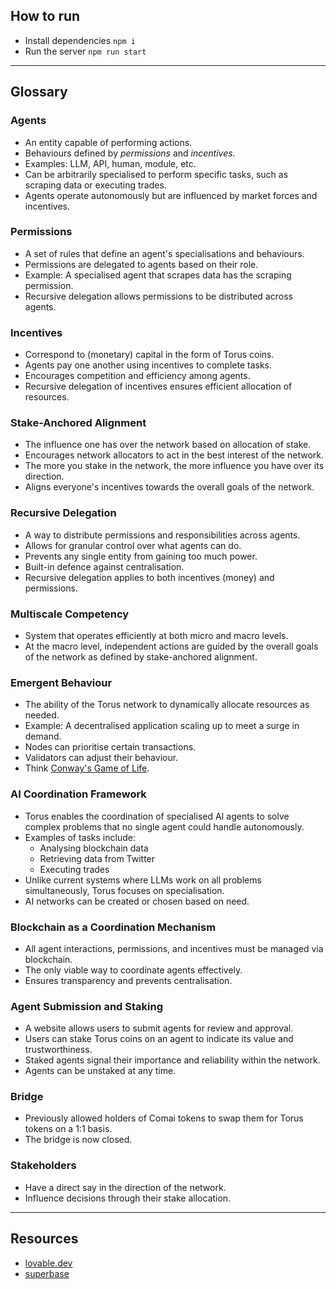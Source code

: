 ## How to run
- Install dependencies `npm i`
- Run the server `npm run start`

---

## Glossary

### Agents
- An entity capable of performing actions.
- Behaviours defined by *permissions* and *incentives*.
- Examples: LLM, API, human, module, etc.
- Can be arbitrarily specialised to perform specific tasks, such as scraping data or executing trades.
- Agents operate autonomously but are influenced by market forces and incentives.

### Permissions
- A set of rules that define an agent's specialisations and behaviours.
- Permissions are delegated to agents based on their role.
- Example: A specialised agent that scrapes data has the scraping permission.
- Recursive delegation allows permissions to be distributed across agents.

### Incentives
- Correspond to (monetary) capital in the form of Torus coins.
- Agents pay one another using incentives to complete tasks.
- Encourages competition and efficiency among agents.
- Recursive delegation of incentives ensures efficient allocation of resources.

### Stake-Anchored Alignment
- The influence one has over the network based on allocation of stake.
- Encourages network allocators to act in the best interest of the network.
- The more you stake in the network, the more influence you have over its direction.
- Aligns everyone's incentives towards the overall goals of the network.

### Recursive Delegation
- A way to distribute permissions and responsibilities across agents.
- Allows for granular control over what agents can do.
- Prevents any single entity from gaining too much power.
- Built-in defence against centralisation.
- Recursive delegation applies to both incentives (money) and permissions.

### Multiscale Competency
- System that operates efficiently at both micro and macro levels.
- At the macro level, independent actions are guided by the overall goals of the network as defined by stake-anchored alignment.

### Emergent Behaviour
- The ability of the Torus network to dynamically allocate resources as needed.
- Example: A decentralised application scaling up to meet a surge in demand.
- Nodes can prioritise certain transactions.
- Validators can adjust their behaviour.
- Think [Conway's Game of Life](https://www.youtube.com/watch?v=C2vgICfQawE).

### AI Coordination Framework
- Torus enables the coordination of specialised AI agents to solve complex problems that no single agent could handle autonomously.
- Examples of tasks include:
  - Analysing blockchain data
  - Retrieving data from Twitter
  - Executing trades
- Unlike current systems where LLMs work on all problems simultaneously, Torus focuses on specialisation.
- AI networks can be created or chosen based on need.

### Blockchain as a Coordination Mechanism
- All agent interactions, permissions, and incentives must be managed via blockchain.
- The only viable way to coordinate agents effectively.
- Ensures transparency and prevents centralisation.

### Agent Submission and Staking
- A website allows users to submit agents for review and approval.
- Users can stake Torus coins on an agent to indicate its value and trustworthiness.
- Staked agents signal their importance and reliability within the network.
- Agents can be unstaked at any time.

### Bridge
- Previously allowed holders of Comai tokens to swap them for Torus tokens on a 1:1 basis.
- The bridge is now closed.

### Stakeholders
- Have a direct say in the direction of the network.
- Influence decisions through their stake allocation.

---

## Resources
- [lovable.dev](https://lovable.dev)
- [superbase](https://superbase)

